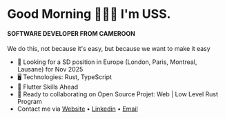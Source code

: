 Good Morning 👦🏾🤝 I'm USS.
=======================================================================================================================================

#### SOFTWARE DEVELOPER FROM CAMEROON
We do this, not because it's easy, but because we want to make it easy

* 👀 Looking for a SD position in Europe (London, Paris, Montreal, Lausane) for Nov 2025
* 🖥️ Technologies: Rust, TypeScript
* 🌱 Flutter Skills Ahead
* 🤝 Ready to collaborating on Open Source Projet: Web | Low Level Rust Program
* Contact me via [Website](https://uss-franckmekoulou.web.app/) • [Linkedin](https://www.linkedin.com/in/franck-mekoulou/) • [Email](mailto:franckmekoulou.dev@hotmail.com)
